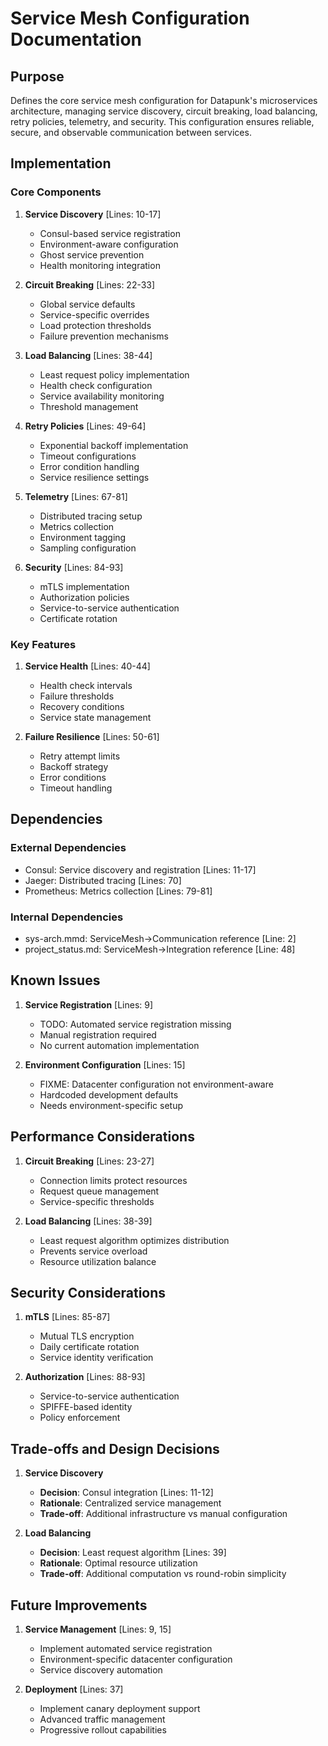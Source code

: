 # Service Mesh Configuration Documentation

## Purpose

Defines the core service mesh configuration for Datapunk's microservices architecture, managing service discovery, circuit breaking, load balancing, retry policies, telemetry, and security. This configuration ensures reliable, secure, and observable communication between services.

## Implementation

### Core Components

1. **Service Discovery** [Lines: 10-17]

   - Consul-based service registration
   - Environment-aware configuration
   - Ghost service prevention
   - Health monitoring integration

2. **Circuit Breaking** [Lines: 22-33]

   - Global service defaults
   - Service-specific overrides
   - Load protection thresholds
   - Failure prevention mechanisms

3. **Load Balancing** [Lines: 38-44]

   - Least request policy implementation
   - Health check configuration
   - Service availability monitoring
   - Threshold management

4. **Retry Policies** [Lines: 49-64]

   - Exponential backoff implementation
   - Timeout configurations
   - Error condition handling
   - Service resilience settings

5. **Telemetry** [Lines: 67-81]

   - Distributed tracing setup
   - Metrics collection
   - Environment tagging
   - Sampling configuration

6. **Security** [Lines: 84-93]
   - mTLS implementation
   - Authorization policies
   - Service-to-service authentication
   - Certificate rotation

### Key Features

1. **Service Health** [Lines: 40-44]

   - Health check intervals
   - Failure thresholds
   - Recovery conditions
   - Service state management

2. **Failure Resilience** [Lines: 50-61]
   - Retry attempt limits
   - Backoff strategy
   - Error conditions
   - Timeout handling

## Dependencies

### External Dependencies

- Consul: Service discovery and registration [Lines: 11-17]
- Jaeger: Distributed tracing [Lines: 70]
- Prometheus: Metrics collection [Lines: 79-81]

### Internal Dependencies

- sys-arch.mmd: ServiceMesh->Communication reference [Line: 2]
- project_status.md: ServiceMesh->Integration reference [Line: 48]

## Known Issues

1. **Service Registration** [Lines: 9]

   - TODO: Automated service registration missing
   - Manual registration required
   - No current automation implementation

2. **Environment Configuration** [Lines: 15]
   - FIXME: Datacenter configuration not environment-aware
   - Hardcoded development defaults
   - Needs environment-specific setup

## Performance Considerations

1. **Circuit Breaking** [Lines: 23-27]

   - Connection limits protect resources
   - Request queue management
   - Service-specific thresholds

2. **Load Balancing** [Lines: 38-39]
   - Least request algorithm optimizes distribution
   - Prevents service overload
   - Resource utilization balance

## Security Considerations

1. **mTLS** [Lines: 85-87]

   - Mutual TLS encryption
   - Daily certificate rotation
   - Service identity verification

2. **Authorization** [Lines: 88-93]
   - Service-to-service authentication
   - SPIFFE-based identity
   - Policy enforcement

## Trade-offs and Design Decisions

1. **Service Discovery**

   - **Decision**: Consul integration [Lines: 11-12]
   - **Rationale**: Centralized service management
   - **Trade-off**: Additional infrastructure vs manual configuration

2. **Load Balancing**
   - **Decision**: Least request algorithm [Lines: 39]
   - **Rationale**: Optimal resource utilization
   - **Trade-off**: Additional computation vs round-robin simplicity

## Future Improvements

1. **Service Management** [Lines: 9, 15]

   - Implement automated service registration
   - Environment-specific datacenter configuration
   - Service discovery automation

2. **Deployment** [Lines: 37]
   - Implement canary deployment support
   - Advanced traffic management
   - Progressive rollout capabilities
